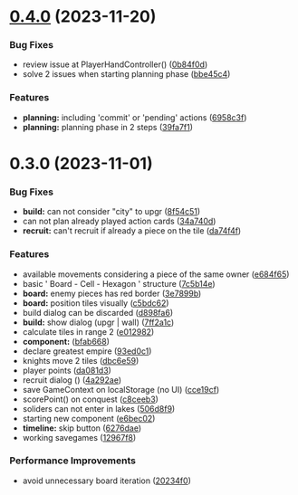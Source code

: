 # [0.4.0](https://github.com/manuartero/storming/compare/v0.3.0...v0.4.0) (2023-11-20)


### Bug Fixes

* review issue at PlayerHandController() ([0b84f0d](https://github.com/manuartero/storming/commit/0b84f0dc8726a359d0405ba00b0fbae1284f0582))
* solve 2 issues when starting planning phase ([bbe45c4](https://github.com/manuartero/storming/commit/bbe45c4a824382e8671600a174e5b4a7cad9e83a))


### Features

* **planning:** including 'commit' or 'pending' actions ([6958c3f](https://github.com/manuartero/storming/commit/6958c3f01c8bf091081ed4aa3612e668fea805cd))
* **planning:** planning phase in 2 steps ([39fa7f1](https://github.com/manuartero/storming/commit/39fa7f11cf7ba70f5e8a22b8341c68189a60303e))

# 0.3.0 (2023-11-01)


### Bug Fixes

* **build:** can not consider "city" to upgr ([8f54c51](https://github.com/manuartero/storming/commit/8f54c51df6e97a7e12649c813956025f84f501d6))
* can not plan already played action cards ([34a740d](https://github.com/manuartero/storming/commit/34a740d57cadf748869301d76675dbe0a266d846))
* **recruit:** can't recruit if already a piece on the tile ([da74f4f](https://github.com/manuartero/storming/commit/da74f4fe423de74e013f27e93fd56b57630f77e6))


### Features

* available movements considering a piece of the same owner ([e684f65](https://github.com/manuartero/storming/commit/e684f651015789a76d1e3fdefc3e3dbb936eb556))
* basic ' Board - Cell - Hexagon ' structure ([7c5b14e](https://github.com/manuartero/storming/commit/7c5b14e60ce8cfac111cb98419fc30b9481c4770))
* **board:** enemy pieces has red border ([3e7899b](https://github.com/manuartero/storming/commit/3e7899b0f52804edda51a70bde53d06a53f04e89))
* **board:** position tiles visually ([c5bdc62](https://github.com/manuartero/storming/commit/c5bdc6279ce75959f07670b618e28287fb7b0483))
* build dialog can be discarded ([d898fa6](https://github.com/manuartero/storming/commit/d898fa65f1ca2a5d315ccf0c2f7500741d7ad9bd))
* **build:** show dialog (upgr | wall) ([7ff2a1c](https://github.com/manuartero/storming/commit/7ff2a1c42097425d1cc09b5b94fa7dc5d52e007d))
* calculate tiles in range 2 ([e012982](https://github.com/manuartero/storming/commit/e012982e13f18484ee504bab47e83eac87a11346))
* **component:** <IconCard /> ([bfab668](https://github.com/manuartero/storming/commit/bfab668235a61fcd5aed10ba49f4a6d3edaf141e))
* declare greatest empire ([93ed0c1](https://github.com/manuartero/storming/commit/93ed0c1d8b225e4f86cc2d522da8fb9372923da5))
* knights move 2 tiles ([dbc6e59](https://github.com/manuartero/storming/commit/dbc6e59b74efab1a9f9187b2322ec8b7a8355de3))
* player points ([da081d3](https://github.com/manuartero/storming/commit/da081d392f0660dc7c20e6795ced3051d809b52e))
* recruit dialog (<RecruitDialog />) ([4a292ae](https://github.com/manuartero/storming/commit/4a292ae052ff97c6056fd54ddc8f941cb82e4c05))
* save GameContext on localStorage (no UI) ([cce19cf](https://github.com/manuartero/storming/commit/cce19cf04b6871505f1438ce554e689442a8f734))
* scorePoint() on conquest ([c8ceeb3](https://github.com/manuartero/storming/commit/c8ceeb396dcc78741bffad7a363491cef954c065))
* soliders can not enter in lakes ([506d8f9](https://github.com/manuartero/storming/commit/506d8f9b8a9d4bcb76b25fbc9a90b4e47ac77b63))
* starting new component <Piece /> ([e6bec02](https://github.com/manuartero/storming/commit/e6bec029139d5806c335b768a78bce676927aac2))
* **timeline:** skip button ([6276dae](https://github.com/manuartero/storming/commit/6276dae48e6bb223ffa9819130c841f1f83a49f0))
* working savegames ([12967f8](https://github.com/manuartero/storming/commit/12967f8c699f3c60bb34d23f6bc6d705af627959))


### Performance Improvements

* avoid unnecessary board iteration ([20234f0](https://github.com/manuartero/storming/commit/20234f09bceb0b87b6e95040d4b834792a866f4a))
